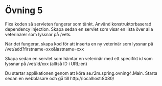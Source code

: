 Övning 5
========

Fixa koden så servleten fungerar som tänkt. Använd konstruktorbaserad dependency injection. Skapa sedan en servlet som visar en lista över alla veterinärer som lyssnar på /vets. 

När det fungerar, skapa kod för att inserta en ny veterinär som lyssnar på /vet/add?firstname=xxx&lastname=xxx

Skapa sedan en servlet som hämtar en veterinär med ett specifikt id som lyssnar på /vet/id/xxx (alltså ID i URL:en)

Du startar applikationen genom att köra se.r2m.spring.ovning4.Main. Starta sedan en webbläsare och gå till http://localhost:8080/

